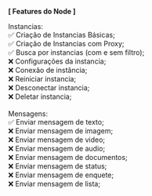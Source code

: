 **[ Features do Node ]**

Instancias: <br>
✅ Criação de Instancias Básicas;<br>
✅ Criação de Instancias com Proxy;<br>
✅ Busca por instancias (com e sem filtro);<br>
❌ Configurações da instancia;<br>
❌ Conexão de instância;<br>
❌ Reiniciar instancia;<br>
❌ Desconectar instancia;<br>
❌ Deletar instancia;<br>
<br>
Mensagens:<br>
✅ Enviar mensagem de texto;<br>
❌ Enviar mensagem de imagem;<br>
❌ Enviar mensagem de video;<br>
❌ Enviar mensagem de audio;<br>
❌ Enviar mensagem de documentos;<br>
❌ Enviar mensagem de status;<br>
❌ Enviar mensagem de enquete;<br>
❌ Enviar mensagem de lista;<br>
